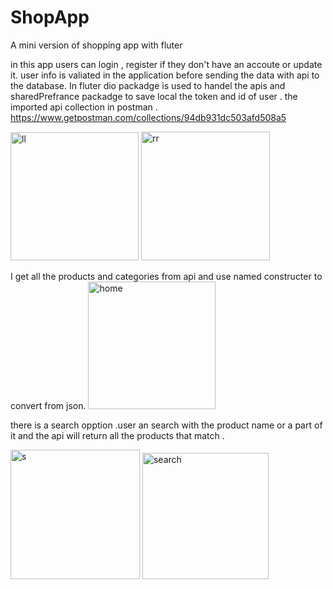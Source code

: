 # ShopApp
A mini version of shopping app with fluter

in this app users can login , register if they don't have an accoute or update it.
user info is valiated in the application  before sending the data with api to the database. 
In fluter dio packadge is used to handel the apis and sharedPrefrance packadge to save local the token and id of user  .
the imported api collection in postman .
https://www.getpostman.com/collections/94db931dc503afd508a5

<img width="205" alt="ll" src="https://user-images.githubusercontent.com/67971889/141298656-fb7eda19-44df-432d-9c00-88dc36cad6be.PNG">  <img width="206" alt="rr" src="https://user-images.githubusercontent.com/67971889/141298726-4eba7be6-5351-414c-9eb2-57f430a91f31.PNG">

I get all the products and categories from api and use named constructer to convert from json.
<img width="204" alt="home" src="https://user-images.githubusercontent.com/67971889/141298634-97497ed0-0ce0-4242-a19a-2a9907d47b6e.PNG">

there is a search opption .user an search with the product name or a part of it and the api will return all the products that match .

<img width="207" alt="s" src="https://user-images.githubusercontent.com/67971889/141298756-aa25317e-0a53-43da-8d07-afbb04ac5eb4.PNG">
<img width="202" alt="search" src="https://user-images.githubusercontent.com/67971889/141298796-83ef37a9-6791-4324-be4d-a7f11b524f55.PNG">



